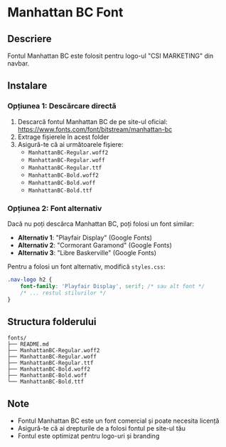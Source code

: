 # Manhattan BC Font

## Descriere
Fontul Manhattan BC este folosit pentru logo-ul "CSI MARKETING" din navbar.

## Instalare

### Opțiunea 1: Descărcare directă
1. Descarcă fontul Manhattan BC de pe site-ul oficial: https://www.fonts.com/font/bitstream/manhattan-bc
2. Extrage fișierele în acest folder
3. Asigură-te că ai următoarele fișiere:
   - `ManhattanBC-Regular.woff2`
   - `ManhattanBC-Regular.woff`
   - `ManhattanBC-Regular.ttf`
   - `ManhattanBC-Bold.woff2`
   - `ManhattanBC-Bold.woff`
   - `ManhattanBC-Bold.ttf`

### Opțiunea 2: Font alternativ
Dacă nu poți descărca Manhattan BC, poți folosi un font similar:
- **Alternativ 1**: "Playfair Display" (Google Fonts)
- **Alternativ 2**: "Cormorant Garamond" (Google Fonts)
- **Alternativ 3**: "Libre Baskerville" (Google Fonts)

Pentru a folosi un font alternativ, modifică `styles.css`:
```css
.nav-logo h2 {
    font-family: 'Playfair Display', serif; /* sau alt font */
    /* ... restul stilurilor */
}
```

## Structura folderului
```
fonts/
├── README.md
├── ManhattanBC-Regular.woff2
├── ManhattanBC-Regular.woff
├── ManhattanBC-Regular.ttf
├── ManhattanBC-Bold.woff2
├── ManhattanBC-Bold.woff
└── ManhattanBC-Bold.ttf
```

## Note
- Fontul Manhattan BC este un font comercial și poate necesita licență
- Asigură-te că ai drepturile de a folosi fontul pe site-ul tău
- Fontul este optimizat pentru logo-uri și branding

